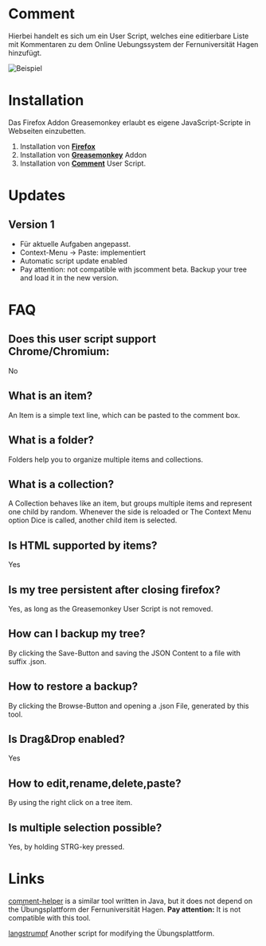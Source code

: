 # Comment
Hierbei handelt es sich um ein User Script, welches eine editierbare Liste mit Kommentaren zu dem Online Uebungssystem der Fernuniversität Hagen hinzufügt.

![Beispiel](https://github.com/pecheur/jscomment/blob/master/example.png)

# Installation
Das Firefox Addon Greasemonkey erlaubt es eigene JavaScript-Scripte in Webseiten einzubetten.

1. Installation von [**Firefox**](https://www.mozilla.org/en-US/firefox/new/)
2. Installation von [**Greasemonkey**](https://addons.mozilla.org/de/firefox/addon/greasemonkey/) Addon
3. Installation von [**Comment**](https://github.com/pecheur/jscomment/raw/master/comment.user.js) User Script.

# Updates
## Version 1
* Für aktuelle Aufgaben angepasst.
* Context-Menu -> Paste: implementiert
* Automatic script update enabled
* Pay attention: not compatible with jscomment beta. Backup your tree and load it in the new version.

# FAQ
## Does this user script support Chrome/Chromium:
No

## What is an **item**?
An Item is a simple text line, which can be pasted to the comment box.

## What is a **folder**?
Folders help you to organize multiple items and collections.

## What is a **collection**?
A Collection behaves like an item, but groups multiple items and represent one child by random. Whenever the side is reloaded or The Context Menu option Dice is called, another child item is selected.

## Is **HTML** supported by items?
Yes

## Is my tree **persistent** after closing firefox?
Yes, as long as the Greasemonkey User Script is not removed.

## How can I **backup** my tree?
By clicking the Save-Button and saving the JSON Content to a file with suffix .json.

## How to **restore** a backup?
By clicking the Browse-Button and opening a .json File, generated by this tool.

## Is **Drag&Drop** enabled?
Yes

## How to **edit**,**rename**,**delete**,**paste**?
By using the right click on a tree item.

## Is multiple selection possible?
Yes, by holding STRG-key pressed.

# Links
[comment-helper](https://github.com/pecheur/comment-helper) is a similar tool written in Java, but it does not depend on the Übungsplattform der Fernuniversität Hagen. **Pay attention:** It is not compatible with this tool.

[langstrumpf](https://github.com/pecheur/langstrumpf) Another script for modifying the Übungsplattform.
